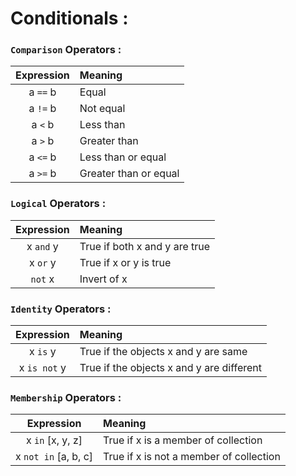 # Conditionals :

### `Comparison` Operators :

Expression | Meaning 
:---: | :---
a `==` b | Equal
a `!=` b | Not equal
a `<` b | Less than
a `>` b | Greater than
a `<=` b | Less than or equal
a `>=` b | Greater than or equal

### `Logical` Operators :

Expression | Meaning 
:---: | :---
x `and` y | True if both x and y are true
x `or` y | True if x or y is true
`not` x | Invert of x

### `Identity` Operators :

Expression | Meaning 
:---: | :---
x `is` y | True if the objects x and y are same
x `is not` y | True if the objects x and y are different

### `Membership` Operators :

Expression | Meaning 
:---: | :---
x `in` [x, y, z] | True if x is a member of collection 
x `not in` [a, b, c] | True if x is not a member of collection
